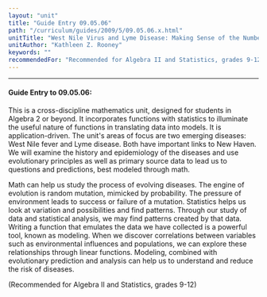 ```yaml
---
layout: "unit"
title: "Guide Entry 09.05.06"
path: "/curriculum/guides/2009/5/09.05.06.x.html"
unitTitle: "West Nile Virus and Lyme Disease: Making Sense of the Numbers"
unitAuthor: "Kathleen Z. Rooney"
keywords: ""
recommendedFor: "Recommended for Algebra II and Statistics, grades 9-12"
---
```

<body>
<hr/>
<h4>
Guide Entry to 09.05.06:
</h4>
This is a cross-discipline mathematics unit, designed for students in Algebra 2 or beyond. It incorporates functions with statistics to illuminate the useful nature of functions in translating data into models. It is application-driven. The unit's areas of focus are two emerging diseases: West Nile fever and Lyme disease. Both have important links to New Haven. We will examine the history and epidemiology of the diseases and use evolutionary principles as well as primary source data to lead us to questions and predictions, best modeled through math.
<p>
Math can help us study the process of evolving diseases. The engine of evolution is random mutation, mimicked by probability. The pressure of environment leads to success or failure of a mutation. Statistics helps us look at variation and possibilities and find patterns. Through our study of data and statistical analysis, we may find patterns created by that data. Writing a function that emulates the data we have collected is a powerful tool, known as modeling. When we discover correlations between variables such as environmental influences and populations, we can explore these relationships through linear functions. Modeling, combined with evolutionary prediction and analysis can help us to understand and reduce the risk of diseases.
</p>
<p>
(Recommended for Algebra II and Statistics, grades 9-12)
</p>
</body>